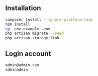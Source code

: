 ## Installation

```bash
composer install --ignore-platform-reqs
npm install
cp .env.example .env
php artisan migrate --seed
php artisan storage:link
```

## Login account

```bash
admin@admin.com
adminadmin
```
